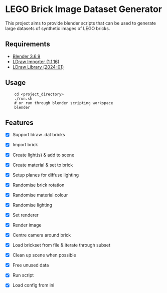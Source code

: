 # LEGO Brick Image Dataset Generator
This project aims to provide blender scripts that can be used to generate large datasets of synthetic images of LEGO bricks.

## Requirements
- [Blender 3.6.9](https://www.blender.org/download/lts/3-6/)
- [LDraw Importer (1.1.16)](https://github.com/TobyLobster/ImportLDraw/releases/tag/v1.1.16) 
- [LDraw Library (2024-01)](https://ldraw.org/)

## Usage
```
    cd <project_directory>
    ./run.sh
    # or run through blender scripting workspace
    blender
```

## Features
- [x] Support ldraw .dat bricks 
- [x] Import brick
- [x] Create light(s) & add to scene
- [x] Create material & set to brick
- [x] Setup planes for diffuse lighting
- [x] Randomise brick rotation
- [x] Randomise material colour
- [x] Randomise lighting
- [x] Set renderer
- [x] Render image
- [x] Centre camera around brick
- [x] Load brickset from file & iterate through subset
- [x] Clean up scene when possible
- [x] Free unused data
- [x] Run script
- [x] Load config from ini

